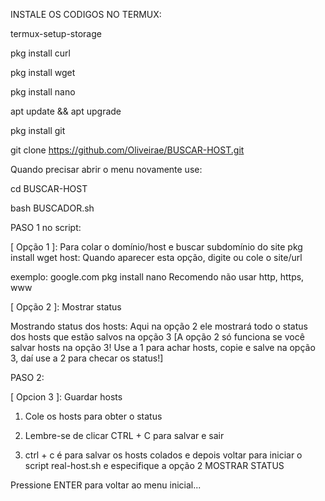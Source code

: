 INSTALE OS CODIGOS NO TERMUX:

termux-setup-storage

pkg install curl 

pkg install wget

pkg install nano

apt update && apt upgrade

pkg install git

git clone https://github.com/Oliveirae/BUSCAR-HOST.git

Quando precisar abrir o menu novamente use:

cd BUSCAR-HOST

bash BUSCADOR.sh

PASO 1 no script:

[ Opção 1 ]: Para colar o domínio/host e buscar subdomínio do 
site pkg install wget host: Quando aparecer esta opção, digite 
ou cole o site/url

exemplo: google.com
pkg install nano 
Recomendo não usar http, https, www

[ Opção 2 ]: Mostrar status

Mostrando status dos hosts: Aqui na opção 2 ele mostrará todo o status dos hosts que
estão salvos na opção 3 [A opção 2 só funciona se você salvar hosts na opção 3! Use a 1 para achar hosts, copie e salve na opção 3, daí use a 2 para checar os status!]

PASO 2:

[ Opcion 3 ]: Guardar hosts

1) Cole os hosts para obter o status

2) Lembre-se de clicar CTRL + C para salvar e sair

3) ctrl + c é para salvar os hosts colados e depois voltar para iniciar o script
real-host.sh e especifique a opção 2 MOSTRAR STATUS


Pressione ENTER para voltar ao menu inicial...
